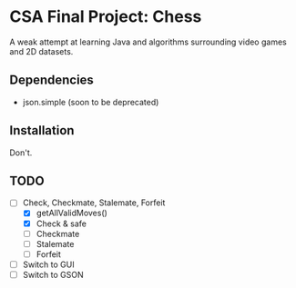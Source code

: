 # CSA Final Project: Chess

A weak attempt at learning Java and algorithms surrounding video games and 2D datasets.

## Dependencies

- json.simple (soon to be deprecated)

## Installation

Don't.

## TODO

- [ ] Check, Checkmate, Stalemate, Forfeit
  - [x] getAllValidMoves()
  - [x] Check & safe
  - [ ] Checkmate
  - [ ] Stalemate
  - [ ] Forfeit
- [ ] Switch to GUI
- [ ] Switch to GSON
